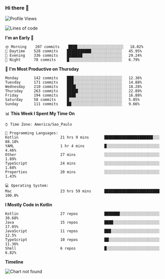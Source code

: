 ### Hi there 👋

<!--
**fernandonogueira/fernandonogueira** is a ✨ _special_ ✨ repository because its `README.md` (this file) appears on your GitHub profile.

Here are some ideas to get you started:

- 🔭 I’m currently working on ...
- 🌱 I’m currently learning ...
- 👯 I’m looking to collaborate on ...
- 🤔 I’m looking for help with ...
- 💬 Ask me about ...
- 📫 How to reach me: ...
- 😄 Pronouns: ...
- ⚡ Fun fact: ...
-->

<!--START_SECTION:waka-->
![Profile Views](http://img.shields.io/badge/Profile%20Views-0-blue)

![Lines of code](https://img.shields.io/badge/From%20Hello%20World%20I%27ve%20Written-462034%20lines%20of%20code-blue)

**I'm an Early 🐤** 

```text
🌞 Morning    207 commits    ████░░░░░░░░░░░░░░░░░░░░░   18.02% 
🌆 Daytime    528 commits    ███████████░░░░░░░░░░░░░░   45.95% 
🌃 Evening    336 commits    ███████░░░░░░░░░░░░░░░░░░   29.24% 
🌙 Night      78 commits     █░░░░░░░░░░░░░░░░░░░░░░░░   6.79%

```
📅 **I'm Most Productive on Thursday** 

```text
Monday       142 commits    ███░░░░░░░░░░░░░░░░░░░░░░   12.36% 
Tuesday      171 commits    ███░░░░░░░░░░░░░░░░░░░░░░   14.88% 
Wednesday    210 commits    ████░░░░░░░░░░░░░░░░░░░░░   18.28% 
Thursday     263 commits    █████░░░░░░░░░░░░░░░░░░░░   22.89% 
Friday       194 commits    ████░░░░░░░░░░░░░░░░░░░░░   16.88% 
Saturday     58 commits     █░░░░░░░░░░░░░░░░░░░░░░░░   5.05% 
Sunday       111 commits    ██░░░░░░░░░░░░░░░░░░░░░░░   9.66%

```


📊 **This Week I Spent My Time On** 

```text
⌚︎ Time Zone: America/Sao_Paulo

💬 Programming Languages: 
Kotlin                   21 hrs 9 mins       ██████████████████████░░░   88.18% 
YAML                     1 hr 4 mins         █░░░░░░░░░░░░░░░░░░░░░░░░   4.46% 
Other                    27 mins             ░░░░░░░░░░░░░░░░░░░░░░░░░   1.89% 
TypeScript               24 mins             ░░░░░░░░░░░░░░░░░░░░░░░░░   1.68% 
Properties               20 mins             ░░░░░░░░░░░░░░░░░░░░░░░░░   1.43%

💻 Operating System: 
Mac                      23 hrs 59 mins      █████████████████████████   100.0%

```

**I Mostly Code in Kotlin** 

```text
Kotlin                   27 repos            ███████░░░░░░░░░░░░░░░░░░   30.68% 
Java                     15 repos            ████░░░░░░░░░░░░░░░░░░░░░   17.05% 
JavaScript               11 repos            ███░░░░░░░░░░░░░░░░░░░░░░   12.5% 
TypeScript               10 repos            ██░░░░░░░░░░░░░░░░░░░░░░░   11.36% 
Shell                    6 repos             █░░░░░░░░░░░░░░░░░░░░░░░░   6.82%

```


**Timeline**

![Chart not found](https://raw.githubusercontent.com/fernandonogueira/fernandonogueira/master/charts/bar_graph.png) 


<!--END_SECTION:waka-->
